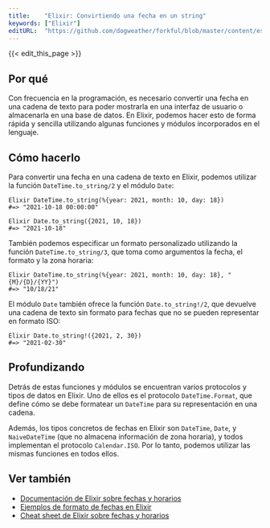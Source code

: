 ```yaml
---
title:    "Elixir: Convirtiendo una fecha en un string"
keywords: ["Elixir"]
editURL:  "https://github.com/dogweather/forkful/blob/master/content/es/elixir/converting-a-date-into-a-string.md"
---
```


{{< edit_this_page >}}

## Por qué

Con frecuencia en la programación, es necesario convertir una fecha en una cadena de texto para poder mostrarla en una interfaz de usuario o almacenarla en una base de datos. En Elixir, podemos hacer esto de forma rápida y sencilla utilizando algunas funciones y módulos incorporados en el lenguaje.

## Cómo hacerlo

Para convertir una fecha en una cadena de texto en Elixir, podemos utilizar la función `DateTime.to_string/2` y el módulo `Date`:

```
Elixir DateTime.to_string(%{year: 2021, month: 10, day: 18})
#=> "2021-10-18 00:00:00"

Elixir Date.to_string({2021, 10, 18})
#=> "2021-10-18"
```

También podemos especificar un formato personalizado utilizando la función `DateTime.to_string/3`, que toma como argumentos la fecha, el formato y la zona horaria:

```
Elixir DateTime.to_string(%{year: 2021, month: 10, day: 18}, "{M}/{D}/{YY}")
#=> "10/18/21"
```

El módulo `Date` también ofrece la función `Date.to_string!/2`, que devuelve una cadena de texto sin formato para fechas que no se pueden representar en formato ISO:

```
Elixir Date.to_string!({2021, 2, 30})
#=> "2021-02-30"
```

## Profundizando

Detrás de estas funciones y módulos se encuentran varios protocolos y tipos de datos en Elixir. Uno de ellos es el protocolo `DateTime.Format`, que define cómo se debe formatear un `DateTime` para su representación en una cadena.

Además, los tipos concretos de fechas en Elixir son `DateTime`, `Date`, y `NaiveDateTime` (que no almacena información de zona horaria), y todos implementan el protocolo `Calendar.ISO`. Por lo tanto, podemos utilizar las mismas funciones en todos ellos.

## Ver también

- [Documentación de Elixir sobre fechas y horarios](https://hexdocs.pm/elixir/Calendar.html)
- [Ejemplos de formato de fechas en Elixir](https://devhints.io/elixir-date-time)
- [Cheat sheet de Elixir sobre fechas y horarios](https://docs.plataformatec.com.br/elixir-cheatsheets/elixir-date-time.html)